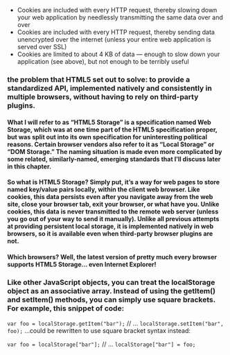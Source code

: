 

- Cookies are included with every HTTP request, thereby slowing down your web application by needlessly transmitting the same data over and over
- Cookies are included with every HTTP request, thereby sending data unencrypted over the internet (unless your entire web application is served over SSL)
- Cookies are limited to about 4 KB of data — enough to slow down your application (see above), but not enough to be terribly useful

### the problem that HTML5 set out to solve: to provide a standardized API, implemented natively and consistently in multiple browsers, without having to rely on third-party plugins.


#### What I will refer to as “HTML5 Storage” is a specification named Web Storage, which was at one time part of the HTML5 specification proper, but was split out into its own specification for uninteresting political reasons. Certain browser vendors also refer to it as “Local Storage” or “DOM Storage.” The naming situation is made even more complicated by some related, similarly-named, emerging standards that I’ll discuss later in this chapter.

#### So what is HTML5 Storage? Simply put, it’s a way for web pages to store named key/value pairs locally, within the client web browser. Like cookies, this data persists even after you navigate away from the web site, close your browser tab, exit your browser, or what have you. Unlike cookies, this data is never transmitted to the remote web server (unless you go out of your way to send it manually). Unlike all previous attempts at providing persistent local storage, it is implemented natively in web browsers, so it is available even when third-party browser plugins are not.

#### Which browsers? Well, the latest version of pretty much every browser supports HTML5 Storage… even Internet Explorer!

### Like other JavaScript objects, you can treat the localStorage object as an associative array. Instead of using the getItem() and setItem() methods, you can simply use square brackets. For example, this snippet of code:

`var foo = localStorage.getItem("bar");`
// ...
`localStorage.setItem("bar", foo);`
…could be rewritten to use square bracket syntax instead:

`var foo = localStorage["bar"];`
// ...
`localStorage["bar"] = foo;`